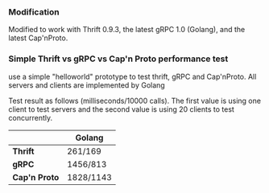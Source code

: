 ### Modification

Modified to work with Thrift 0.9.3, the latest gRPC 1.0 (Golang), and the latest Cap'nProto.

### Simple Thrift vs gRPC vs Cap'n Proto performance test

use a simple "helloworld" prototype to test thrift, gRPC and Cap'nProto.
All servers and clients are implemented by Golang

Test result as follows (milliseconds/10000 calls). The first value is using one client to test servers and the second value is using 20 clients to test concurrently.

|  | Golang | 
| ----- | ----- | 
| **Thrift**   | 261/169  | 
| **gRPC**     | 1456/813 | 
| **Cap'n Proto**   | 1828/1143 | 


